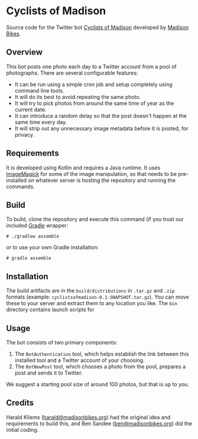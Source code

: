 # Cyclists of Madison
Source code for the Twitter bot [Cyclists of Madison](https://twitter.com/cyclists_of_msn) developed by [Madison Bikes](https://madisonbikes.org).

## Overview
This bot posts one photo each day to a Twitter account from a pool of photographs. There are several configurable features:
* It can be run using a simple cron job and setup completely using command line tools.
* It will do its best to avoid repeating the same photo.
* It will try to pick photos from around the same time of year as the current date.
* It can introduce a random delay so that the post doesn't happen at the same time every day.
* It will strip out any unnecessary image metadata before it is posted, for privacy.

## Requirements
It is developed using Kotlin and requires a Java runtime. It uses [ImageMagick](https://imagemagick.org/) for some of the image manipulation, so that needs to be pre-installed on whatever server is hosting the repository and running the commands.

## Build
To build, clone the repository and execute this command (if you trust our included [Gradle](https://gradle.org) wrapper:
```
# ./gradlew assemble
```
or to use your own Gradle installation:
```
# gradle assemble
```

## Installation
The build artifacts are in the `build/distributions` in `.tar.gz` and `.zip` formats (example: `cyclistsofmadison-0.1-SNAPSHOT.tar.gz`). You can move these to your server and extract them to any location you like. The `bin` directory contains launch scripts for 

## Usage
The bot consists of two primary components:
1. The `BotAuthentication` tool, which helps establish the link between this installed tool and a Twitter account of your choosing.
2. The `BotNewPost` tool, which chooses a photo from the pool, prepares a post and sends it to Twitter.

We suggest a starting pool size of around 100 photos, but that is up to you.

## Credits
Harald Kliems (harald@madisonbikes.org) had the original idea and requirements to build this, and Ben Sandee (ben@madisonbikes.org) did the initial coding.
